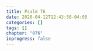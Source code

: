 ```yaml
---
title: Psalm 76
date: 2020-04-12T12:43:50-04:00
categories: []
tags: []
chapter: "076"
inprogress: false
---
```


